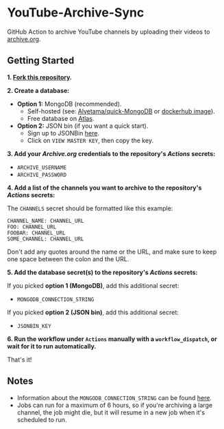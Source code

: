 # YouTube-Archive-Sync

GitHub Action to archive YouTube channels by uploading their videos to [archive.org](https://archive.org).

## Getting Started

**1. [Fork this repository](https://github.com/Alyetama/yt-archive-sync/fork).**

**2. Create a database:**
  - **Option 1:**  MongoDB (recommended).
    - Self-hosted (see: [Alyetama/quick-MongoDB](https://github.com/Alyetama/quick-MongoDB) or [dockerhub image](https://hub.docker.com/_/mongo)).
    - Free database on [Atlas](https://www.mongodb.com/database/free).
  - **Option 2:** JSON bin (if you want a quick start).
    - Sign up to JSONBin [here](https://jsonbin.io/login).
    - Click on `VIEW MASTER KEY`, then copy the key.

**3. Add your *Archive.org* credentials to the repository's *Actions* secrets:**

  - `ARCHIVE_USERNAME`
  - `ARCHIVE_PASSWORD`

**4. Add a list of the channels you want to archive to the repository's *Actions* secrets:**

The `CHANNELS` secret should be formatted like this example:

```
CHANNEL_NAME: CHANNEL_URL
FOO: CHANNEL_URL
FOOBAR: CHANNEL_URL
SOME_CHANNEL: CHANNEL_URL
```

Don't add any quotes around the name or the URL, and make sure to keep one space between the colon and the URL.


**5. Add the database secret(s) to the repository's *Actions* secrets:**

If you picked **option 1 (MongoDB)**, add this additional secret:
  - `MONGODB_CONNECTION_STRING`

If you picked **option 2 (JSON bin)**, add this additional secret:
  - `JSONBIN_KEY`  


**6. Run the workflow under `Actions` manually with a `workflow_dispatch`, or wait for it to run automatically.**

That's it!


## Notes

- Information about the `MONGODB_CONNECTION_STRING` can be found [here](https://www.mongodb.com/docs/manual/reference/connection-string/).
- Jobs can run for a maximum of 6 hours, so if you're archiving a large channel, the job might die, but it will resume in a new job when it's scheduled to run.
